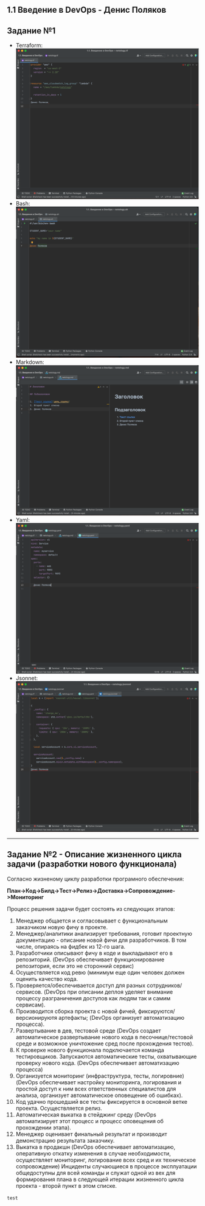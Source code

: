 ## 1.1 Введение в DevOps - Денис Поляков

## Задание №1
- Terraform: ![Терраформ](img/Terraform.png)
- Bash: ![bahs](img/bash.png)
- Markdown: ![markdown](img/markdown.png)
- Yaml: ![Yaml](img/Yaml.png)
- Jsonnet: ![Jsonnet](img/Jsonnet.png)

_ _ _
## Задание №2 - Описание жизненного цикла задачи (разработки нового функционала)

Согласно жизненому циклу разработки програмного обеспечения:

**План->Код->Билд->Тест->Релиз->Доставка->Сопровождение->Мониторинг**

Процесс решения задачи будет состоять из следующих этапов:
1. Менеджер общается и согласовывает с функциональным заказчиком новую фичу в проекте.
2. Менеджер/аналитики анализирует требования, готовит проектную документацию - описание новой фичи для разработчиков. В том числе, опираясь на фидбек из 12-го шага.
3. Разработчики описывают фичу в коде и выкладывают его в репозиторий. (DevOps обеспечивает функционирование репозитория, если это не сторонний сервис)
4. Осуществляется код ревю (минимум еще один человек должен оценить качество кода. 
5. Проверяется/обеспечивается доступ для разных сотрудников/сервисов. (DevOps при описании деплоя уделяет внимание процессу разграничения доступов как людям так и самим сервисам).
6. Производится сборка проекта с новой фичей, фиксируются/версионируютя артефакты; (DevOps организует автоматизацию процесса).
7. Развертывание в дев, тестовой среде (DevOps создает автоматическое развертывание нового кода в песочнице/тестовой среде и возможное уничтожение сред после прохождения тестов).
8. К проверке нового функционала подключается команда тестировщиков. Запускаются автоматические тесты, охватывающие проверку нового кода. (DevOps обеспечивает автоматизацию процесса)
9. Организуется мониторинг (инфраструктура, тесты, логировние) (DevOps обеспечивает настройку мониторинга, логирования и простой доступ к ним всех ответственных специалистов для анализа, организует автоматическое оповещение об ошибках).
10. Код удачно прошедший все тесты фиксируется в основной ветке проекта. Осуществляется релиз.
11. Автоматическая выкатка в стейджинг среду (DevOps автоматизирует этот процесс и процесс оповещения об прохождении этапа).
12. Менеджер оценивает финальный результат и производит демонстрацию результата заказчику. 
13. Выкатка в продакшн (DevOps обеспечивает автоматизацию, оперативную откатку изменения в случае необходимости, осуществляет мониторинг, логирование всех сред и их техническое сопровождение) Инциденты случающиеся в процессе эксплуатации общедоступны для всей команды и служат одной из вех для формирования плана в следующей итерации жизненного цикла проекта - второй пункт в этом списке.

`test`
